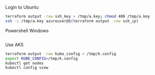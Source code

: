 
Login to Ubuntu
```bash
terraform output -raw ssh_key > /tmp/a.key; chmod 400 /tmp/a.key
ssh -i /tmp/a.key azureuser@$(terraform output -raw ssh_ip)
```
Powershell Windows
```powershell

```

Use AKS
```bash
terraform output -raw kube_config > /tmp/k.config
export KUBE_CONFIG=/tmp/k.config
kubectl get nodes
kubectl config view
```
